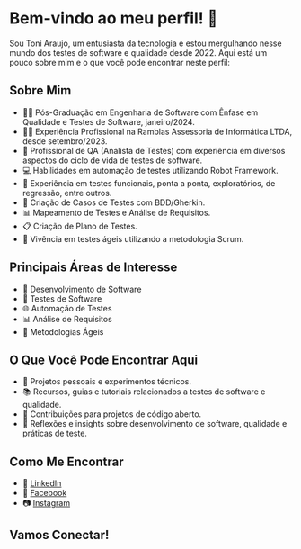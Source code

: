 # Bem-vindo ao meu perfil! 👋

Sou Toni Araujo, um entusiasta da tecnologia e estou mergulhando nesse mundo dos testes de software e qualidade desde 2022. 
Aqui está um pouco sobre mim e o que você pode encontrar neste perfil:

## Sobre Mim

- 👨‍🎓 Pós-Graduação em Engenharia de Software com Ênfase em Qualidade e Testes de Software, janeiro/2024.
- 👨‍💼 Experiência Profissional na Ramblas Assessoria de Informática LTDA, desde setembro/2023.
- 💼 Profissional de QA (Analista de Testes) com experiência em diversos aspectos do ciclo de vida de testes de software.
- 💻 Habilidades em automação de testes utilizando Robot Framework.
- 🧪 Experiência em testes funcionais, ponta a ponta, exploratórios, de regressão, entre outros.
- 📝 Criação de Casos de Testes com BDD/Gherkin.
- 📊 Mapeamento de Testes e Análise de Requisitos.
- 📋 Criação de Plano de Testes.
- 🔄 Vivência em testes ágeis utilizando a metodologia Scrum.

## Principais Áreas de Interesse

- 🚀 Desenvolvimento de Software
- 🧪 Testes de Software
- 🌐 Automação de Testes
- 📊 Análise de Requisitos
- 🔄 Metodologias Ágeis

## O Que Você Pode Encontrar Aqui

- 💼 Projetos pessoais e experimentos técnicos.
- 📚 Recursos, guias e tutoriais relacionados a testes de software e qualidade.
- 🧰 Contribuições para projetos de código aberto.
- 📝 Reflexões e insights sobre desenvolvimento de software, qualidade e práticas de teste.

## Como Me Encontrar

- 🔗 [LinkedIn](https://www.linkedin.com/in/toni-cleber-nunes-araujo-137848235/)
- 📘 [Facebook](https://www.facebook.com/toni.cleber/)
- 📷 [Instagram](https://www.instagram.com/tonicleber_/)


## Vamos Conectar!


